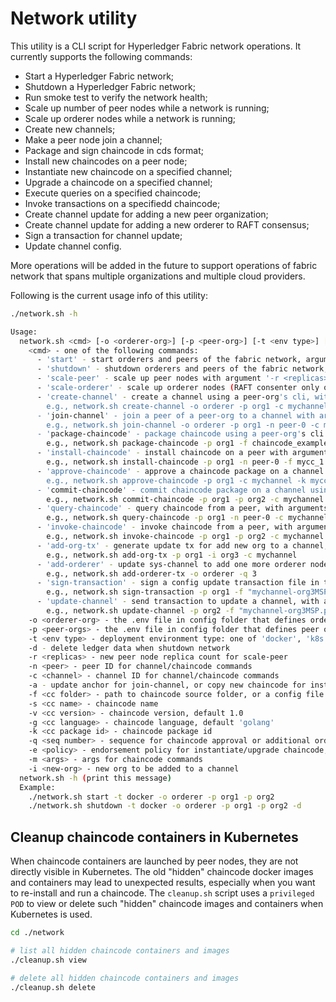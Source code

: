 # Network utility

This utility is a CLI script for Hyperledger Fabric network operations. It currently supports the following commands:

- Start a Hyperledger Fabric network;
- Shutdown a Hyperledger Fabric network;
- Run smoke test to verify the network health;
- Scale up number of peer nodes while a network is running;
- Scale up orderer nodes while a network is running;
- Create new channels;
- Make a peer node join a channel;
- Package and sign chaincode in cds format;
- Install new chaincodes on a peer node;
- Instantiate new chaincode on a specified channel;
- Upgrade a chaincode on a specified channel;
- Execute queries on a specified chaincode;
- Invoke transactions on a specifiedd chaincode;
- Create channel update for adding a new peer organization;
- Create channel update for adding a new orderer to RAFT consensus;
- Sign a transaction for channel update;
- Update channel config.

More operations will be added in the future to support operations of fabric network that spans multiple organizations and multiple cloud providers.

Following is the current usage info of this utility:

```bash
./network.sh -h

Usage:
  network.sh <cmd> [-o <orderer-org>] [-p <peer-org>] [-t <env type>] [-d]
    <cmd> - one of the following commands:
      - 'start' - start orderers and peers of the fabric network, arguments: [-o <orderer-org>] [-p <peer-org>] [-t <env-type>]
      - 'shutdown' - shutdown orderers and peers of the fabric network, arguments: [-o <orderer-org>] [-p <peer-org>] [-t <env-type>] [-d]
      - 'scale-peer' - scale up peer nodes with argument '-r <replicas>'
      - 'scale-orderer' - scale up orderer nodes (RAFT consenter only one at a time)
      - 'create-channel' - create a channel using a peer-org's cli, with argument: -c <channel>
        e.g., network.sh create-channel -o orderer -p org1 -c mychannel
      - 'join-channel' - join a peer of a peer-org to a channel with arguments: -n <peer> -c <channel> [-a]
        e.g., network.sh join-channel -o orderer -p org1 -n peer-0 -c mychannel -a
      - 'package-chaincode' - package chaincode using a peer-org's cli with arguments: -f <folder> -s <name> [-v <version>] [-g <lang>]
        e.g., network.sh package-chaincode -p org1 -f chaincode_example02/go -s mycc -v 1.0 -g golang
      - 'install-chaincode' - install chaincode on a peer with arguments: -n <peer> -f <cc-package-file>
        e.g., network.sh install-chaincode -p org1 -n peer-0 -f mycc_1.0.tar.gz
      - 'approve-chaincode' - approve a chaincode package on a channel using a peer-org's cli with arguments: -c <channel> -k <package-id> -s <name> [ -v <version> -q <sequence> -f <collection config> -e <policy> ]
        e.g., network.sh approve-chaincode -p org1 -c mychannel -k mycc_1.0:12345 -s mycc -f collections_config.json -e "OR ('org1MSP.peer','org2MSP.peer')"
      - 'commit-chaincode' - commit chaincode package on a channel using a peer-org's cli with arguments: -c <channel> -s <name> [-v <version> -q <sequence> -f <collection config> -e <policy> ]
        e.g., network.sh commit-chaincode -p org1 -p org2 -c mychannel -s mycc -v 1.0 -f collections_config.json -e "OR ('org1MSP.peer','org2MSP.peer')"
      - 'query-chaincode' - query chaincode from a peer, with arguments: -n <peer> -c <channel> -s <name> -m <args>
        e.g., network.sh query-chaincode -p org1 -n peer-0 -c mychannel -s mycc -m '{"Args":["query","a"]}'
      - 'invoke-chaincode' - invoke chaincode from a peer, with arguments: -c <channel> -s <name> -m <args>
        e.g., network.sh invoke-chaincode -p org1 -p org2 -c mychannel -s mycc -m '{"Args":["invoke","a","b","10"]}'
      - 'add-org-tx' - generate update tx for add new org to a channel, with arguments: -i <new-org> -c <channel>
        e.g., network.sh add-org-tx -p org1 -i org3 -c mychannel
      - 'add-orderer' - update sys-channel to add one more orderer node for RAFT consensus, with argument: -q <next orderer seq> [-c <sys-channel>]
        e.g., network.sh add-orderer-tx -o orderer -q 3
      - 'sign-transaction' - sign a config update transaction file in the CLI working directory, with argument = -f <tx-file>
        e.g., network.sh sign-transaction -p org1 -f "mychannel-org3MSP.pb"
      - 'update-channel' - send transaction to update a channel, with arguments: -f <tx-file> -c <channel>
        e.g., network.sh update-channel -p org2 -f "mychannel-org3MSP.pb" -c mychannel
    -o <orderer-org> - the .env file in config folder that defines orderer org, e.g., orderer (default)
    -p <peer-orgs> - the .env file in config folder that defines peer org, e.g., org1
    -t <env type> - deployment environment type: one of 'docker', 'k8s' (default), 'aws', or 'az'
    -d - delete ledger data when shutdown network
    -r <replicas> - new peer node replica count for scale-peer
    -n <peer> - peer ID for channel/chaincode commands
    -c <channel> - channel ID for channel/chaincode commands
    -a - update anchor for join-channel, or copy new chaincode for install-chaincode
    -f <cc folder> - path to chaincode source folder, or a config file for some commands
    -s <cc name> - chaincode name
    -v <cc version> - chaincode version, default 1.0
    -g <cc language> - chaincode language, default 'golang'
    -k <cc package id> - chaincode package id
    -q <seq number> - sequence for chaincode approval or additional orderer, default 1
    -e <policy> - endorsement policy for instantiate/upgrade chaincode, e.g., "OR ('Org1MSP.peer')"
    -m <args> - args for chaincode commands
    -i <new-org> - new org to be added to a channel
  network.sh -h (print this message)
  Example:
    ./network.sh start -t docker -o orderer -p org1 -p org2
    ./network.sh shutdown -t docker -o orderer -p org1 -p org2 -d
```

## Cleanup chaincode containers in Kubernetes

When chaincode containers are launched by peer nodes, they are not directly visible in Kubernetes. The old "hidden" chaincode docker images and containers may lead to unexpected results, especially when you want to re-install and run a chaincode. The `cleanup.sh` script uses a `privileged POD` to view or delete such "hidden" chaincode images and containers when Kubernetes is used.

```bash
cd ./network

# list all hidden chaincode containers and images
./cleanup.sh view

# delete all hidden chaincode containers and images
./cleanup.sh delete
```
